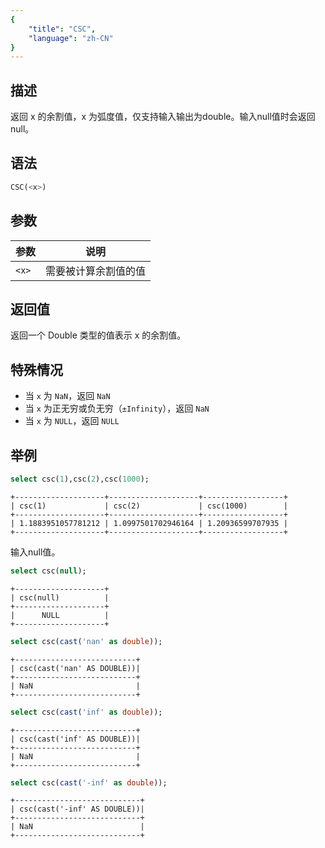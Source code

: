 ```yaml
---
{
    "title": "CSC",
    "language": "zh-CN"
}
---
```


## 描述

返回 x 的余割值，x 为弧度值，仅支持输入输出为double。输入null值时会返回null。

## 语法

```sql
CSC(<x>)
```

## 参数

| 参数 | 说明 |
| -- | -- |
| `<x>` | 需要被计算余割值的值 |

## 返回值

返回一个 Double 类型的值表示 x 的余割值。

## 特殊情况
- 当 `x` 为 `NaN`，返回 `NaN`
- 当 `x` 为正无穷或负无穷（`±Infinity`），返回 `NaN`
- 当 `x` 为 `NULL`，返回 `NULL`

## 举例

```sql
select csc(1),csc(2),csc(1000);
```

```text
+--------------------+--------------------+------------------+
| csc(1)             | csc(2)             | csc(1000)        |
+--------------------+--------------------+------------------+
| 1.1883951057781212 | 1.0997501702946164 | 1.20936599707935 |
+--------------------+--------------------+------------------+
```

输入null值。

```sql
select csc(null);
```

```text
+--------------------+
| csc(null)          |
+--------------------+
|      NULL          |
+--------------------+
```

```sql
select csc(cast('nan' as double));
```

```text
+---------------------------+
| csc(cast('nan' AS DOUBLE))|
+---------------------------+
| NaN                       |
+---------------------------+
```

```sql
select csc(cast('inf' as double));
```

```text
+---------------------------+
| csc(cast('inf' AS DOUBLE))|
+---------------------------+
| NaN                       |
+---------------------------+
```

```sql
select csc(cast('-inf' as double));
```

```text
+----------------------------+
| csc(cast('-inf' AS DOUBLE))|
+----------------------------+
| NaN                        |
+----------------------------+
```